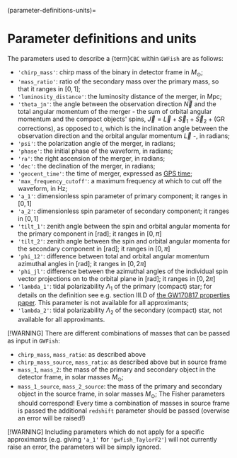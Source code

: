 (parameter-definitions-units)=
# Parameter definitions and units

The parameters used to describe a {term}`CBC` within `GWFish` are as follows:

- `'chirp_mass'`: chirp mass of the binary in detector frame in  $M_{\odot}$;
- `'mass_ratio'`: ratio of the secondary mass over the primary mass, so that it ranges in $[0,1]$;
- `'luminosity_distance'`: the luminosity distance of the merger, in Mpc;
- `'theta_jn'`: the angle between the observation direction $\vec{N}$
    and the total angular momentum of the merger - the sum of orbital angular momentum and the compact objects' spins, $\vec{J} = \vec{L} + \vec{S}_1 +\vec{S}_2 + (\text{GR corrections})$, as opposed to $\iota$, which is the inclination angle between the observation direction and the orbital angular momentum $\vec{L}$ -, in radians;
- `'psi'`: the polarization angle of the merger, in radians;
- `'phase'`: the initial phase of the waveform, in radians;
- `'ra'`: the right ascension of the merger, in radians;
- `'dec'`: the declination of the merger, in radians;
- `'geocent_time'`: the time of merger, expressed as [GPS time](https://www.andrews.edu/~tzs/timeconv/timeconvert.php?);
- `'max_frequency_cutoff'`: a maximum frequency at which to cut off the waveform, in Hz;
- `'a_1'`: dimensionless spin parameter of primary component; it ranges in $[0, 1]$
- `'a_2'`: dimensionless spin parameter of secondary component; it ranges in $[0, 1]$
- `'tilt_1'`: zenith angle between the spin and orbital angular momenta for the primary component in [rad]; it ranges in $[0, \pi]$
- `'tilt_2'`: zenith angle between the spin and orbital angular momenta for the secondary component in [rad]; it ranges in $[0, \pi]$
- `'phi_12'`: difference between total and orbital angular momentum azimuthal angles in [rad]; it ranges in $[0, 2\pi]$
- `'phi_jl'`: difference between the azimuthal angles of the individual spin vector projections on to the orbital plane in [rad]; it ranges in $[0, 2\pi]$
- `'lambda_1'`: tidal polarizability $\Lambda_1$ of the primary (compact) star; 
    for details on the definition see e.g.
    section III.D of [the GW170817 properties paper](https://arxiv.org/abs/1805.11579). This parameter is not available for all approximants;
- `'lambda_2'`: tidal polarizability $\Lambda_2$ of the secondary (compact) star,
    not available for all approximants.

[!WARNING]
There are different combinations of masses that can be passed as input in `GWFish`:
- `chirp_mass`, `mass_ratio`: as described above
- `chirp_mass_source`, `mass_ratio`: as described above but in source frame
- `mass_1`, `mass_2`: the mass of the primary and secondary object in the detector frame, in solar masses $M_{\odot}$;
- `mass_1_source`, `mass_2_source`: the mass of the primary and secondary object in the source frame, in solar masses $M_{\odot}$;
The Fisher parameters should correspond!
Every time a combination of masses in source frame is passed the additional `redshift` parameter should be passed (overwise an error will be raised!)


[!WARNING]
Including parameters which do not apply for a specific approximants (e.g. giving `'a_1'` 
for `'gwfish_TaylorF2'`) will not currently raise an error, 
the parameters will be simply ignored.

